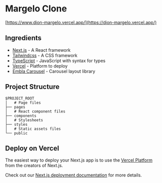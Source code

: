 # Margelo Clone

[https://www.dion-margelo.vercel.app/](https://dion-margelo.vercel.app/)

## Ingredients

- [Next.js](https://nextjs.org/) - A React framework
- [Tailwindcss](https://tailwindcss.com) - A CSS framework
- [TypeScript](https://www.typescriptlang.org/) - JavaScript with syntax for types
- [Vercel](https://vercel.com/) - Platform to deploy
- [Embla Carousel](https://www.embla-carousel.com/) - Carousel layout library

## Project Structure

```
$PROJECT_ROOT
│   # Page files
├── pages
│   # React component files
├── components
│   # Stylesheets
├── styles
│   # Static assets files
└── public
```

## Deploy on Vercel

The easiest way to deploy your Next.js app is to use the [Vercel Platform](https://vercel.com/new?utm_medium=default-template&filter=next.js&utm_source=create-next-app&utm_campaign=create-next-app-readme) from the creators of Next.js.

Check out our [Next.js deployment documentation](https://nextjs.org/docs/deployment) for more details.
